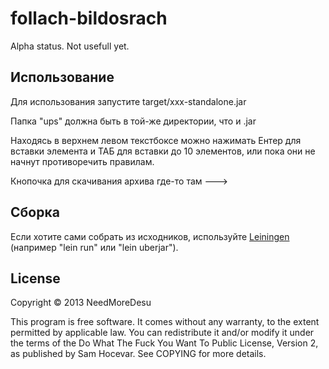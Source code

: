 # follach-bildosrach

Alpha status. Not usefull yet.

## Использование

Для использования запустите target/ххх-standalone.jar

Папка "ups" должна быть в той-же директории, что и .jar

Находясь в верхнем левом текстбоксе можно нажимать Ентер для
вставки элемента и ТАБ для вставки до 10 элементов, или пока
они не начнут противоречить правилам.

Кнопочка для скачивания архива где-то там --->

## Сборка
Если хотите сами собрать из исходников, используйте
[Leiningen](http://github.com/technomancy/leiningen/)
(например "lein run" или "lein uberjar").


## License

Copyright © 2013 NeedMoreDesu

This program is free software. It comes without any warranty, to
the extent permitted by applicable law. You can redistribute it
and/or modify it under the terms of the Do What The Fuck You Want
To Public License, Version 2, as published by Sam Hocevar. See
COPYING for more details.
